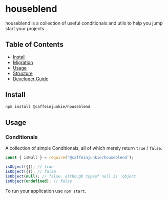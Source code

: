 # houseblend
houseblend is a collection of useful conditionals and utils to help you jump start your projects.

## Table of Contents

- [Install](#install)
- [Migration](#migration)
- [Usage](#usage)
- [Structure](#structure)
- [Developer Guide](#developer-guide)

## Install

```bash
npm install @caffeinjunkie/houseblend
```

## Usage

### Conditionals

A collection of simple Conditionals, all of which merely return `true` / `false`.

```javascript
const { isNull } = require('@caffeinjunkie/houseblend');

isObject({}); // true
isObject({}); // false
isObject(null); // false, although typeof null is 'object'
isObject(undefined); // false

```

To run your application use `npm start`.